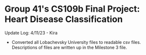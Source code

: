 # Group 41's CS109b Final Project: Heart Disease Classification


Update Log:
4/11/23 - Kira
- Converted all Lobachevsky University files to readable csv files. Descriptions of files are written up in the Milestone 3 file. 
